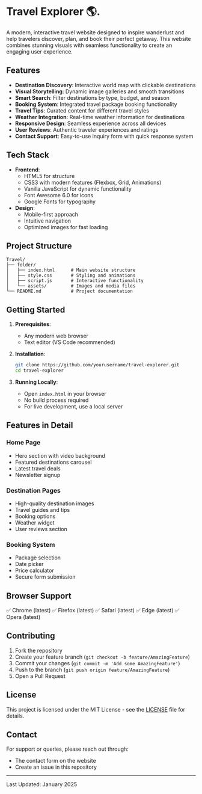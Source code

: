 # Travel Explorer 🌎.  

A modern, interactive travel website designed to inspire wanderlust and help travelers discover, plan, and book their perfect getaway. This website combines stunning visuals with seamless functionality to create an engaging user experience.

## Features

- **Destination Discovery**: Interactive world map with clickable destinations
- **Visual Storytelling**: Dynamic image galleries and smooth transitions
- **Smart Search**: Filter destinations by type, budget, and season
- **Booking System**: Integrated travel package booking functionality
- **Travel Tips**: Curated content for different travel styles
- **Weather Integration**: Real-time weather information for destinations
- **Responsive Design**: Seamless experience across all devices
- **User Reviews**: Authentic traveler experiences and ratings
- **Contact Support**: Easy-to-use inquiry form with quick response system

## Tech Stack

- **Frontend**:
  - HTML5 for structure
  - CSS3 with modern features (Flexbox, Grid, Animations)
  - Vanilla JavaScript for dynamic functionality
  - Font Awesome 6.0 for icons
  - Google Fonts for typography
- **Design**:
  - Mobile-first approach
  - Intuitive navigation
  - Optimized images for fast loading

## Project Structure

```
Travel/
├── folder/
│   ├── index.html      # Main website structure
│   ├── style.css       # Styling and animations
│   ├── script.js       # Interactive functionality
│   └── assets/         # Images and media files
└── README.md           # Project documentation
```

## Getting Started

1. **Prerequisites**:
   - Any modern web browser
   - Text editor (VS Code recommended)

2. **Installation**:
   ```bash
   git clone https://github.com/yourusername/travel-explorer.git
   cd travel-explorer
   ```

3. **Running Locally**:
   - Open `index.html` in your browser
   - No build process required
   - For live development, use a local server

## Features in Detail

### Home Page
- Hero section with video background
- Featured destinations carousel
- Latest travel deals
- Newsletter signup

### Destination Pages
- High-quality destination images
- Travel guides and tips
- Booking options
- Weather widget
- User reviews section

### Booking System
- Package selection
- Date picker
- Price calculator
- Secure form submission

## Browser Support

✅ Chrome (latest)
✅ Firefox (latest)
✅ Safari (latest)
✅ Edge (latest)
✅ Opera (latest)

## Contributing

1. Fork the repository
2. Create your feature branch (`git checkout -b feature/AmazingFeature`)
3. Commit your changes (`git commit -m 'Add some AmazingFeature'`)
4. Push to the branch (`git push origin feature/AmazingFeature`)
5. Open a Pull Request

## License

This project is licensed under the MIT License - see the [LICENSE](LICENSE) file for details.

## Contact

For support or queries, please reach out through:
- The contact form on the website
- Create an issue in this repository

---
Last Updated: January 2025
